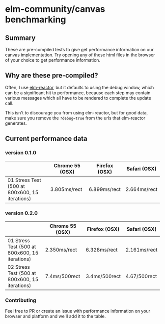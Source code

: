 # elm-community/canvas benchmarking

## Summary

These are pre-compiled tests to give get performance information on our canvas implementation. Try opening any of these html files in the browser of your choice to get performance information.

## Why are these pre-compiled?

Often, I use [elm-reactor](https://github.com/elm-lang/elm-reactor), but it defaults to using the debug window, which can be a significant hit to performance, because each step may contain various messages which all have to be rendered to complete the update call.

This isn't to discourage you from using elm-reactor, but for good data, make sure you remove the `?debug=true` from the urls that elm-reactor generates.

## Current performance data

### version 0.1.0

|                                              |Chrome 55 (OSX)|Firefox (OSX)|Safari (OSX)|
|----------------------------------------------|---------------|-------------|------------|
|01 Stress Test (500 at 800x600, 15 iterations)|3.805ms/rect   |6.899ms/rect |2.664ms/rect|


### version 0.2.0

|                                              |Chrome 55 (OSX)|Firefox (OSX)|Safari (OSX)|
|----------------------------------------------|---------------|-------------|------------|
|01 Stress Test (500 at 800x600, 15 iterations)|2.350ms/rect   |6.328ms/rect |2.161ms/rect|
|02 Stress Test (500 at 800x600, 15 iterations)|7.4ms/500rect  |3.4ms/500rect|4.67/500rect|

### Contributing

Feel free to PR or create an issue with performance information on your browser and platform and we'll add it to the table.
